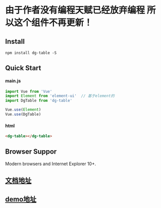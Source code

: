 # 由于作者没有编程天赋已经放弃编程 所以这个组件不再更新！

## Install

```npm
npm install dg-table -S
```

## Quick Start
#### main.js
```js
import Vue from 'Vue'
import Element from 'element-ui'  // 基于element的
import DgTable from 'dg-table'

Vue.use(Element)
Vue.use(DgTable)
```
#### html
```html
<dg-table></dg-table>
```

## Browser Suppor
Modern browsers and Internet Explorer 10+.

## [文档地址](https://www.jianshu.com/p/7ad1e0aafc92)

## [demo地址](https://github.com/tccsg/dg-table-demo)

